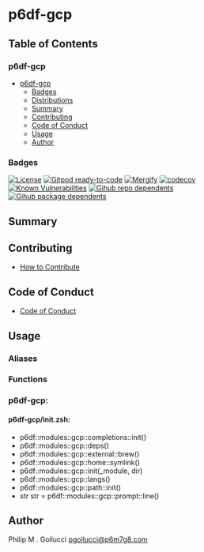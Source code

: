 # p6df-gcp

## Table of Contents


### p6df-gcp
- [p6df-gcp](#p6df-gcp)
  - [Badges](#badges)
  - [Distributions](#distributions)
  - [Summary](#summary)
  - [Contributing](#contributing)
  - [Code of Conduct](#code-of-conduct)
  - [Usage](#usage)
  - [Author](#author)

### Badges

[![License](https://img.shields.io/badge/License-Apache%202.0-yellowgreen.svg)](https://opensource.org/licenses/Apache-2.0)
[![Gitpod ready-to-code](https://img.shields.io/badge/Gitpod-ready--to--code-blue?logo=gitpod)](https://gitpod.io/#https://github.com/p6m7g8/p6df-gcp)
[![Mergify](https://img.shields.io/endpoint.svg?url=https://gh.mergify.io/badges/p6m7g8/p6df-gcp/&style=flat)](https://mergify.io)
[![codecov](https://codecov.io/gh/p6m7g8/p6df-gcp/branch/master/graph/badge.svg?token=14Yj1fZbew)](https://codecov.io/gh/p6m7g8/p6df-gcp)
[![Known Vulnerabilities](https://snyk.io/test/github/p6m7g8/p6df-gcp/badge.svg?targetFile=package.json)](https://snyk.io/test/github/p6m7g8/p6df-gcp?targetFile=package.json)
[![Gihub repo dependents](https://badgen.net/github/dependents-repo/p6m7g8/p6df-gcp)](https://github.com/p6m7g8/p6df-gcp/network/dependents?dependent_type=REPOSITORY)
[![Gihub package dependents](https://badgen.net/github/dependents-pkg/p6m7g8/p6df-gcp)](https://github.com/p6m7g8/p6df-gcp/network/dependents?dependent_type=PACKAGE)

## Summary

## Contributing

- [How to Contribute](CONTRIBUTING.md)

## Code of Conduct

- [Code of Conduct](https://github.com/p6m7g8/.github/blob/master/CODE_OF_CONDUCT.md)

## Usage


### Aliases


### Functions

### p6df-gcp:

#### p6df-gcp/init.zsh:

- p6df::modules::gcp::completions::init()
- p6df::modules::gcp::deps()
- p6df::modules::gcp::external::brew()
- p6df::modules::gcp::home::symlink()
- p6df::modules::gcp::init(_module, dir)
- p6df::modules::gcp::langs()
- p6df::modules::gcp::path::init()
- str str = p6df::modules::gcp::prompt::line()



## Author

Philip M . Gollucci <pgollucci@p6m7g8.com>
